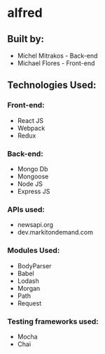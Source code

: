 # alfred

## Built by:
- Michel Mitrakos - Back-end
- Michael Flores - Front-end

## Technologies Used:
### Front-end:
- React JS
- Webpack
- Redux

### Back-end:
- Mongo Db
- Mongoose
- Node JS
- Express JS

### APIs used:
- newsapi.org
- dev.markitondemand.com

### Modules Used:
- BodyParser
- Babel
- Lodash
- Morgan
- Path
- Request

### Testing frameworks used:
- Mocha
- Chai
